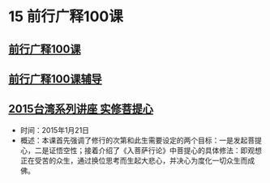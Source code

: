 # 15 前行广释100课

## [前行广释100课](https://huidengchanxiu.net/refs/qxgs/qxgs-09ptx#前行广释第100课)

## [前行广释100课辅导](https://huidengchanxiu.net/refs/qxgs/fudao/qxgsfd-09ptx#前行广释第100课辅导)

## [2015台湾系列讲座 实修菩提心](https://www.fohuifayu.com/index.php/huideng-jiangtang/fofa-jianxiu/puti-xin/9772-l15031)

- 时间：2015年1月21日
- 概述：本课首先强调了修行的次第和此生需要设定的两个目标：一是发起菩提心，二是证悟空性；接着介绍了《入菩萨行论》中菩提心的具体修法：即观想正在受苦的众生，通过换位思考而生起大悲心，并决心为度化一切众生而成佛。